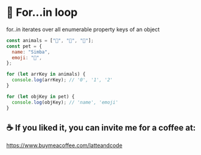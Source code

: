 # 🎡 For...in loop

for..in iterates over all enumerable property keys of an object

```js
const animals = ["🦁", "🦖", "🦈"];
const pet = {
  name: "Simba",
  emoji: "🦁",
};

for (let arrKey in animals) {
  console.log(arrKey); // '0', '1', '2'
}

for (let objKey in pet) {
  console.log(objKey); // 'name', 'emoji'
}
```

## ☕️ If you liked it, you can invite me for a coffee at:

https://www.buymeacoffee.com/latteandcode
